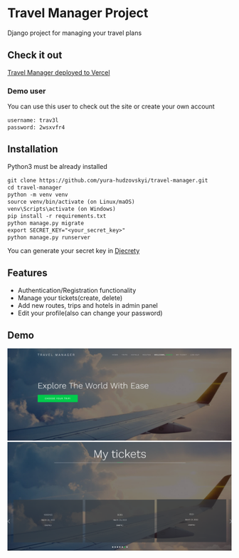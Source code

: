 # Travel Manager Project
Django project for managing your travel plans
## Check it out
[Travel Manager  deployed to Vercel](https://travel-manager-tau.vercel.app/)

### Demo user
You can use this user to check out the site or create your own account
```text
username: trav3l
password: 2wsxvfr4
```
## Installation
Python3 must be already installed
```shell
git clone https://github.com/yura-hudzovskyi/travel-manager.git
cd travel-manager
python -m venv venv
source venv/bin/activate (on Linux/maOS)
venv\Scripts\activate (on Windows)
pip install -r requirements.txt
python manage.py migrate
export SECRET_KEY="<your_secret_key>"
python manage.py runserver
```
You can generate your secret key in [Djecrety](https://djecrety.ir/)
## Features
* Authentication/Registration functionality
* Manage your tickets(create, delete)
* Add new routes, trips and hotels in admin panel
* Edit your profile(also can change your password)

## Demo

![Demo](DEMO/img.png)
![](DEMO/img_1.png)
